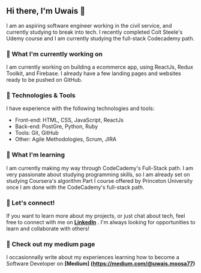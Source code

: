 

<!--
**Uwais-Moosa/Uwais-Moosa** is a ✨ _special_ ✨ repository because its `README.md` (this file) appears on your GitHub profile.

Here are some ideas to get you started:

- 🔭 I’m currently working on ...
- 🌱 I’m currently learning ...
- 👯 I’m looking to collaborate on ...
- 🤔 I’m looking for help with ...
- 💬 Ask me about ...
- 📫 How to reach me: ...
- 😄 Pronouns: ...
- ⚡ Fun fact: ...
-->
## **Hi there, I'm Uwais 👋**

I am an aspiring software engineer working in the civil service, and currently studying to break into tech. I recently completed Colt Steele's Udemy course and I am currently studying the full-stack Codecademy path.

### **🚀 What I'm currently working on**

I am currently working on building a ecommerce app, using ReactJs, Redux Toolkit, and Firebase. I already have a few landing pages and websites ready to be pushed on GitHub.

### **🔧 Technologies & Tools**

I have experience with the following technologies and tools:

- Front-end: HTML, CSS, JavaScript, ReactJs
- Back-end: PostGre, Python, Ruby
- Tools: Git, GitHub
- Other: Agile Methodologies, Scrum, JIRA

### **🌱 What I'm learning**

I am currently making my way through CodeCademy's Full-Stack path. I am very passionate about studying programming skills, so I am already set on studying Coursera's algorithm Part I course offered by Princeton University once I am done with the CodeCademy's full-stack path.

### **💬 Let's connect!**

If you want to learn more about my projects, or just chat about tech, feel free to connect with me on **[LinkedIn](https://www.linkedin.com/)** . I'm always looking for opportunities to learn and collaborate with others!

### **📝 Check out my medium page**

I occasionnally write about my experiences learning how to become a Software Developer on **[Medium] (https://medium.com/@uwais.moosa77)**
